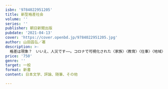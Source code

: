```yaml
---
isbn: '9784022951205'
title: 新型格差社会
volume: ''
series: ''
publisher: 朝日新聞出版
pubdate: '2021-04-13'
cover: 'https://cover.openbd.jp/9784022951205.jpg'
author: 山田昌弘／著
description: >-
  格差は現象？　いいえ、人災です――。コロナで可視化された〈家族〉〈教育〉〈仕事〉〈地域〉〈消費〉の五大格差を徹底省察し、令和日本のあるべき姿を緊急提言。格差是正の実践こそが、人生100年時代の世界共通語となる。日本が階級社会に陥る前に、格差を直視し分析することが肝要だ。家族社会学の第一人者による令和のリアルがここに！◎目次より【第１章】家族格差?戦後型家族の限界　　若年女性の自殺者数増加／ますます加速する少子化／夫婦間で広がる愛情格差／新型ドメスティック・バイオレンス　etc.　　【第２章】教育格差?親の格差の再生産　　世帯減収による学習格差／コロナ禍が広げる教育力の差／デジタル格差、コミュ力格差、英語格差／小学四年生で人生が決まる？　etc.【第３章】仕事格差?中流転落の加速化　　エッセンシャルワーカーとリモートワーカー／持つ者と持たざる者の分断／観光業と飲食業の勝ち負け実況　etc.　　【第４章】地域格差?地域再生の生命線　　高学歴者の出身地／「住宅すごろく」が機能しない／教育と年収と地価の関係／自己責任論がつくる階級社会　etc.　　【第５章】消費格差?時代を反映する鏡積極的幸福と消極的幸福／承認のための消費物語／個人消費の台頭／家族と個人の限界の先に／アイデンティティ消費へのさらなる期待　etc.
price: '750'
genre: ''
target: 一般
format: 新書
content: 日本文学、評論、随筆、その他

---
```

